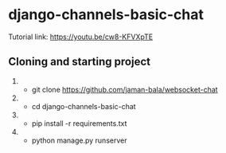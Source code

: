 # django-channels-basic-chat

Tutorial link: https://youtu.be/cw8-KFVXpTE


## Cloning and starting project
1. - git clone https://github.com/jaman-bala/websocket-chat
2. - cd django-channels-basic-chat
3. - pip install -r requirements.txt
4. - python manage.py runserver
